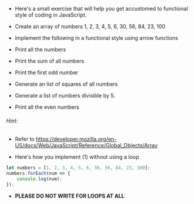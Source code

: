 * Here's a small exercise that will help you get accustomed to  functional style of coding in JavaScript. 


* Create an array of numbers 1, 2, 3, 4, 5, 6, 30, 56, 84, 23, 100
* Implement the following in a functional style using arrow functions


* Print all the numbers
* Print the sum of all numbers
* Print the first odd number
* Generate an list of squares of all numbers
* Generate a list of numbers divisible by 5. 
* Print all the even numbers

###### Hint:
* Refer to https://developer.mozilla.org/en-US/docs/Web/JavaScript/Reference/Global_Objects/Array

* Here's how you implement (1) without using a loop

``` javascript
let numbers = [1, 2, 3, 4, 5, 6, 30, 56, 84, 23, 100];
numbers.forEach(num => {
	console.log(num);
}); 
```

* __PLEASE DO NOT WRITE FOR LOOPS AT ALL__